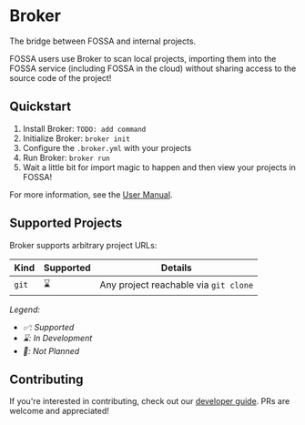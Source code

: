 # Broker

The bridge between FOSSA and internal projects.

FOSSA users use Broker to scan local projects,
importing them into the FOSSA service (including FOSSA in the cloud)
without sharing access to the source code of the project!

## Quickstart

1. Install Broker: `TODO: add command`
2. Initialize Broker: `broker init`
3. Configure the `.broker.yml` with your projects
4. Run Broker: `broker run`
5. Wait a little bit for import magic to happen and then view your projects in FOSSA!

For more information, see the [User Manual](./docs/README.md).

## Supported Projects

Broker supports arbitrary project URLs:

| Kind  | Supported | Details                               |
|-------|-----------|---------------------------------------|
| `git` | ⌛️        | Any project reachable via `git clone` |

_Legend:_
- _✅: Supported_
- _⌛️: In Development_
- _🛑: Not Planned_

## Contributing

If you're interested in contributing, check out our [developer guide](./docs/dev/README.md).
PRs are welcome and appreciated!
